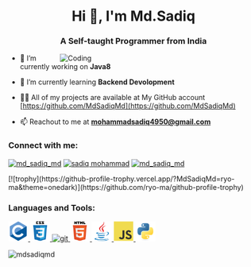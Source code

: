 <h1 align="center">Hi 👋, I'm Md.Sadiq</h1>
<h3 align="center">A Self-taught Programmer from India</h3>
<img align="right" alt="Coding" width="400" src="https://img.freepik.com/free-vector/hand-drawn-web-developers_23-2148819604.jpg?w=996&t=st=1671969288~exp=1671969888~hmac=a9c3e69d1d8c98848110de405184d698950709dc913efe11c64881e55545a312">

- 🔭 I’m currently working on **Java8**

- 🌱 I’m currently learning **Backend Devolopment**

- 👨‍💻 All of my projects are available at My GitHub account [https://github.com/MdSadiqMd](https://github.com/MdSadiqMd)

- 📫 Reachout to me at **mohammadsadiq4950@gmail.com**

<h3 align="left">Connect with me:</h3>
<p align="left">
<a href="https://twitter.com/md_sadiq_md" target="blank"><img align="center" src="https://raw.githubusercontent.com/rahuldkjain/github-profile-readme-generator/master/src/images/icons/Social/twitter.svg" alt="md_sadiq_md" height="30" width="40" /></a>
<a href="https://linkedin.com/in/sadiq mohammad" target="blank"><img align="center" src="https://raw.githubusercontent.com/rahuldkjain/github-profile-readme-generator/master/src/images/icons/Social/linked-in-alt.svg" alt="sadiq mohammad" height="30" width="40" /></a>
<a href="https://instagram.com/md_sadiq_md" target="blank"><img align="center" src="https://raw.githubusercontent.com/rahuldkjain/github-profile-readme-generator/master/src/images/icons/Social/instagram.svg" alt="md_sadiq_md" height="30" width="40" /></a>
</p>
[![trophy](https://github-profile-trophy.vercel.app/?MdSadiqMd=ryo-ma&theme=onedark)](https://github.com/ryo-ma/github-profile-trophy)

<h3 align="left">Languages and Tools:</h3>
<p align="left"> <a href="https://www.cprogramming.com/" target="_blank" rel="noreferrer"> <img src="https://raw.githubusercontent.com/devicons/devicon/master/icons/c/c-original.svg" alt="c" width="40" height="40"/> </a> <a href="https://www.w3schools.com/css/" target="_blank" rel="noreferrer"> <img src="https://raw.githubusercontent.com/devicons/devicon/master/icons/css3/css3-original-wordmark.svg" alt="css3" width="40" height="40"/> </a> <a href="https://git-scm.com/" target="_blank" rel="noreferrer"> <img src="https://www.vectorlogo.zone/logos/git-scm/git-scm-icon.svg" alt="git" width="40" height="40"/> </a> <a href="https://www.w3.org/html/" target="_blank" rel="noreferrer"> <img src="https://raw.githubusercontent.com/devicons/devicon/master/icons/html5/html5-original-wordmark.svg" alt="html5" width="40" height="40"/> </a> <a href="https://www.java.com" target="_blank" rel="noreferrer"> <img src="https://raw.githubusercontent.com/devicons/devicon/master/icons/java/java-original.svg" alt="java" width="40" height="40"/> </a> <a href="https://developer.mozilla.org/en-US/docs/Web/JavaScript" target="_blank" rel="noreferrer"> <img src="https://raw.githubusercontent.com/devicons/devicon/master/icons/javascript/javascript-original.svg" alt="javascript" width="40" height="40"/> </a> <a href="https://www.python.org" target="_blank" rel="noreferrer"> <img src="https://raw.githubusercontent.com/devicons/devicon/master/icons/python/python-original.svg" alt="python" width="40" height="40"/> </a> </p>

<p><img align="center" src="https://github-readme-stats.vercel.app/api/top-langs?username=mdsadiqmd&show_icons=true&locale=en&layout=compact" alt="mdsadiqmd" /></p>
